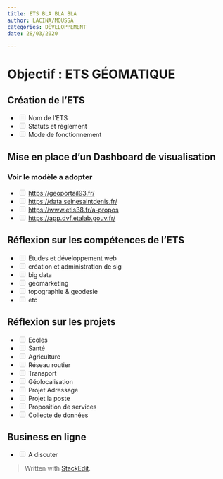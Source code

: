 ```yaml
---
title: ETS BLA BLA BLA
author: LACINA/MOUSSA
categories: DÉVELOPPEMENT
date: 28/03/2020

---
```


<h1 id="objectif--ets-géomatique">Objectif : ETS GÉOMATIQUE</h1>
<h2 id="création-de-lets">Création de l’ETS</h2>
<ul>
<li class="task-list-item"><input type="checkbox" class="task-list-item-checkbox" disabled=""> Nom de l’ETS</li>
<li class="task-list-item"><input type="checkbox" class="task-list-item-checkbox" disabled=""> Statuts et règlement</li>
<li class="task-list-item"><input type="checkbox" class="task-list-item-checkbox" disabled=""> Mode de fonctionnement</li>
</ul>
<h2 id="mise-en-place-dun-dashboard-de-visualisation">Mise en place d’un Dashboard de visualisation</h2>
<h3 id="voir-le-modèle-a-adopter">Voir le modèle a adopter</h3>
<ul>
<li class="task-list-item"><input type="checkbox" class="task-list-item-checkbox" disabled=""> <a href="https://geoportail93.fr/">https://geoportail93.fr/</a></li>
<li class="task-list-item"><input type="checkbox" class="task-list-item-checkbox" disabled=""> <a href="https://data.seinesaintdenis.fr/">https://data.seinesaintdenis.fr/</a></li>
<li class="task-list-item"><input type="checkbox" class="task-list-item-checkbox" disabled=""> <a href="https://www.etis38.fr/a-propos">https://www.etis38.fr/a-propos</a></li>
<li class="task-list-item"><input type="checkbox" class="task-list-item-checkbox" disabled=""> <a href="https://app.dvf.etalab.gouv.fr/">https://app.dvf.etalab.gouv.fr/</a></li>
</ul>
<h2 id="réflexion-sur-les-compétences-de-lets">Réflexion sur les compétences de l’ETS</h2>
<ul>
<li class="task-list-item"><input type="checkbox" class="task-list-item-checkbox" disabled=""> Etudes et développement web</li>
<li class="task-list-item"><input type="checkbox" class="task-list-item-checkbox" disabled=""> création et administration de sig</li>
<li class="task-list-item"><input type="checkbox" class="task-list-item-checkbox" disabled=""> big data</li>
<li class="task-list-item"><input type="checkbox" class="task-list-item-checkbox" disabled=""> géomarketing</li>
<li class="task-list-item"><input type="checkbox" class="task-list-item-checkbox" disabled=""> topographie &amp; geodesie</li>
<li class="task-list-item"><input type="checkbox" class="task-list-item-checkbox" disabled=""> etc</li>
</ul>
<h2 id="réflexion-sur-les-projets">Réflexion sur les projets</h2>
<ul>
<li class="task-list-item"><input type="checkbox" class="task-list-item-checkbox" disabled=""> Ecoles</li>
<li class="task-list-item"><input type="checkbox" class="task-list-item-checkbox" disabled=""> Santé</li>
<li class="task-list-item"><input type="checkbox" class="task-list-item-checkbox" disabled=""> Agriculture</li>
<li class="task-list-item"><input type="checkbox" class="task-list-item-checkbox" disabled=""> Réseau routier</li>
<li class="task-list-item"><input type="checkbox" class="task-list-item-checkbox" disabled=""> Transport</li>
<li class="task-list-item"><input type="checkbox" class="task-list-item-checkbox" disabled=""> Géolocalisation</li>
<li class="task-list-item"><input type="checkbox" class="task-list-item-checkbox" disabled=""> Projet Adressage</li>
<li class="task-list-item"><input type="checkbox" class="task-list-item-checkbox" disabled=""> Projet la poste</li>
<li class="task-list-item"><input type="checkbox" class="task-list-item-checkbox" disabled=""> Proposition de services</li>
<li class="task-list-item"><input type="checkbox" class="task-list-item-checkbox" disabled=""> Collecte de données</li>
</ul>
<h2 id="business-en-ligne">Business en ligne</h2>
<ul>
<li class="task-list-item"><input type="checkbox" class="task-list-item-checkbox" disabled=""> A discuter</li>
</ul>
<blockquote>
<p>Written with <a href="https://stackedit.io/">StackEdit</a>.</p>
</blockquote>

